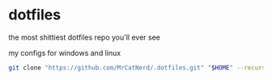 # dotfiles
the most shittiest dotfiles repo you'll ever see


my configs for windows and linux

```sh
git clone "https://github.com/MrCatNerd/.dotfiles.git" "$HOME" --recurse-submodules
```

